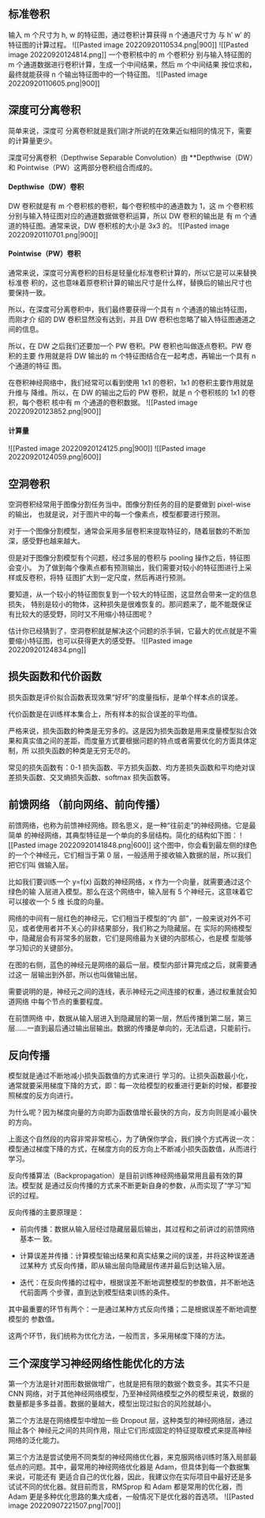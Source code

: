 
## 标准卷积
输入 m 个尺寸为 h, w 的特征图，通过卷积计算获得 n 个通道尺寸为 与 h′ w′ 的特征图的计算过程。
![[Pasted image 20220920110534.png|900]]
![[Pasted image 20220920124814.png]]
一个卷积核中的 m 个卷积分 别与输入特征图的 m 个通道数据进行卷积计算，生成一个中间结果，然后 m 个中间结果 按位求和，最终就能获得 n 个输出特征图中的一个特征图。
![[Pasted image 20220920110605.png|900]]


## 深度可分离卷积
简单来说，深度可 分离卷积就是我们刚才所说的在效果近似相同的情况下，需要的计算量更少。

深度可分离卷积（Depthwise Separable Convolution）由 **Depthwise（DW）和 Pointwise（PW）这两部分卷积组合而成的。

#### Depthwise（DW）卷积
DW 卷积就是有 m 个卷积核的卷积，每个卷积核中的通道数为 1，这 m 个卷积核分别与输入特征图对应的通道数据做卷积运算，所以 DW 卷积的输出是 有 m 个通道的特征图。通常来说，DW 卷积核的大小是 3x3 的。
![[Pasted image 20220920110701.png|900]]
#### Pointwise（PW）卷积
通常来说，深度可分离卷积的目标是轻量化标准卷积计算的，所以它是可以来替换标准卷 积的，这也意味着原卷积计算的输出尺寸是什么样，替换后的输出尺寸也要保持一致。

所以，在深度可分离卷积中，我们最终要获得一个具有 n 个通道的输出特征图，而刚才介 绍的 DW 卷积显然没有达到，并且 DW 卷积也忽略了输入特征图通道之间的信息。

所以，在 DW 之后我们还要加一个 PW 卷积。PW 卷积也叫做逐点卷积。PW 卷积的主要 作用就是将 DW 输出的 m 个特征图结合在一起考虑，再输出一个具有 n 个通道的特征 图。

在卷积神经网络中，我们经常可以看到使用 1x1 的卷积，1x1 的卷积主要作用就是升维与 降维。所以，在 DW 的输出之后的 PW 卷积，就是 n 个卷积核的 1x1 的卷积，每个卷积 核中有 m 个通道的卷积数据。
![[Pasted image 20220920123852.png|900]]

#### 计算量
![[Pasted image 20220920124125.png|900]]
![[Pasted image 20220920124059.png|600]]
## 空洞卷积
空洞卷积经常用于图像分割任务当中。图像分割任务的目的是要做到 pixel-wise 的输出， 也就是说，对于图片中的每一个像素点，模型都要进行预测。

对于一个图像分割模型，通常会采用多层卷积来提取特征的，随着层数的不断加深，感受野也越来越大。

但是对于图像分割模型有个问题，经过多层的卷积与 pooling 操作之后，特征图会变小。 为了做到每个像素点都有预测输出，我们需要对较小的特征图进行上采样或反卷积，将特 征图扩大到一定尺度，然后再进行预测。

要知道，从一个较小的特征图恢复到一个较大的特征图，这显然会带来一定的信息损失， 特别是较小的物体，这种损失是很难恢复的。那问题来了，能不能既保证有比较大的感受野，同时又不用缩小特征图呢？

估计你已经猜到了，空洞卷积就是解决这个问题的杀手锏，它最大的优点就是不需要缩小特征图，也可以获得更大的感受野。
![[Pasted image 20220920124834.png]]
## 损失函数和代价函数
损失函数是评价拟合函数表现效果“好坏”的度量指标，是单个样本点的误差。

代价函数是在训练样本集合上，所有样本的拟合误差的平均值。

严格来说，损失函数的种类是无穷多的。这是因为损失函数是用来度量模型拟合效 果和真实值之间的差距，而度量方式要根据问题的特点或者需要优化的方面具体定制，所 以损失函数的种类是无穷无尽的。

常见的损失函数有：0-1 损失函数、平方损失函数、均方差损失函数和平均绝对误差损失函数、交叉熵损失函数、softmax 损失函数等。

## 前馈网络  （前向网络、前向传播）
前馈网络，也称为前馈神经网络。顾名思义，是一种“往前走”的神经网络。它是最简单 的神经网络，其典型特征是一个单向的多层结构。简化的结构如下图：
![[Pasted image 20220920141848.png|600]]
这个图中，你会看到最左侧的绿色 的一个个神经元，它们相当于第 0 层，一般适用于接收输入数据的层，所以我们把它们叫 做输入层。

比如我们要训练一个 y=f(x) 函数的神经网络，x 作为一个向量，就需要通过这个绿色的输 入层进入模型。那么在这个网络中，输入层有 5 个神经元，这意味着它可以接收一个 5 维 长度的向量。

网络的中间有一层红色的神经元，它们相当于模型的“内 部”，一般来说对外不可见，或者使用者并不关心的非结果部分，我们称之为隐藏层。在 实际的网络模型中，隐藏层会有非常多的层数，它们是网络最为关键的内部核心，也是模 型能够学习知识的关键部分。

在图的右侧，蓝色的神经元是网络的最后一层。模型内部计算完成之后，就需要通过这一 层输出到外部，所以也叫做输出层。

需要说明的是，神经元之间的连线，表示神经元之间连接的权重，通过权重就会知道网络 中每个节点的重要程度。

在前馈网络 中，数据从输入层进入到隐藏层的第一层，然后传播到第二层，第三层……一直到最后通过输出层输出。数据的传播是单向的，无法后退，只能前行。

## 反向传播
模型就是通过不断地减小损失函数值的方式来进行 学习的。让损失函数最小化，通常就要采用梯度下降的方式，即：每一次给模型的权重进行更新的时候，都要按照梯度的反方向进行。

为什么呢？因为梯度向量的方向即为函数值增长最快的方向，反方向则是减小最快的方向。

上面这个自然段的内容非常非常核心，为了确保你学会，我们换个方式再说一次：模型通过梯度下降的方式，在梯度方向的反方向上不断减小损失函数值，从而进行学习。

反向传播算法（Backpropagation）是目前训练神经网络最常用且最有效的算法。模型就 是通过反向传播的方式来不断更新自身的参数，从而实现了“学习”知识的过程。

反向传播的主要原理是：

- 前向传播：数据从输入层经过隐藏层最后输出，其过程和之前讲过的前馈网络基本一 致。

- 计算误差并传播：计算模型输出结果和真实结果之间的误差，并将这种误差通过某种方 式反向传播，即从输出层向隐藏层传递并最后到达输入层。

- 迭代：在反向传播的过程中，根据误差不断地调整模型的参数值，并不断地迭代前面两 个步骤，直到达到模型结束训练的条件。

其中最重要的环节有两个：一是通过某种方式反向传播；二是根据误差不断地调整模型的 参数值。

这两个环节，我们统称为优化方法，一般而言，多采用梯度下降的方法。



## 三个深度学习神经网络性能优化的方法

第一个方法是针对图形数据做增广，也就是把有限的数据个数变多。其实不只是 CNN 网络，对于其他神经网络模型，乃至神经网络模型之外的模型来说，数据的数量都是多多益善。数据的量越大，模型出现过拟合的风险就越小。

第二个方法是在网络模型中增加一些 Dropout 层，这种类型的神经网络层，通过阻止各个 神经元之间的共同作用，阻止它们形成固定的特征提取模式来提高神经网络的泛化能力。

第三个方法是尝试使用不同类型的神经网络优化器，来克服网络训练时落入局部最低点的问题。其中，最常用的神经网络优化器是 Adam，但具体到每一个数据集来说，可能还有 更适合自己的优化器，因此，我建议你在实际项目中最好还是多试试不同的优化器。就目前而言，RMSprop 和 Adam 都是常用的优化器，而 Adam 更是多种优化思路的集大成者，一般情况下是优化器的首选项。
![[Pasted image 20220907221507.png|700]]
